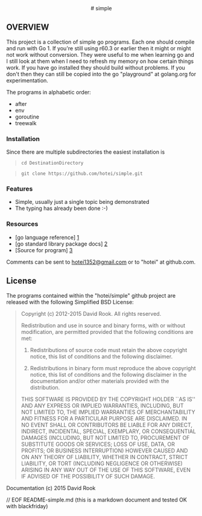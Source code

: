 <center>
# simple
</center>

## OVERVIEW

This project is a collection of simple go programs.  Each one
should compile and run with Go 1.  If you're still using r60.3 or earlier 
then it might or
might not work without conversion.  They were useful to me when learning go and
I still look at them when I need to refresh my memory on how certain things work.  If you
have go installed they should build without problems.  If you don't then
they can still be copied into the go "playground" at golang.org for experimentation.

The programs in alphabetic order:

* after
* env
* goroutine
* treewalk


### Installation

Since there are multiple subdirectories the easiest installation is 

> ```cd DestinationDirectory```

> ```git clone https://github.com/hotei/simple.git```

### Features

* Simple, usually just a single topic being demonstrated
* The typing has already been done :-)
 
### Resources

* [go language reference] [1] 
* [go standard library package docs] [2]
* [Source for program] [3]

[1]: http://golang.org/ref/spec/ "go reference spec"
[2]: http://golang.org/pkg/ "go package docs"
[3]: http://github.com/hotei/simple "github.com/hotei/simple"

Comments can be sent to <hotei1352@gmail.com> or to "hotei" at github.com.


License
-------
The programs contained within the "hotei/simple" github project are released with the 
following Simplified BSD License:

> Copyright (c) 2012-2015 David Rook. All rights reserved.
> 
> Redistribution and use in source and binary forms, with or without modification, are
> permitted provided that the following conditions are met:
> 
>    1. Redistributions of source code must retain the above copyright notice, this list of
>       conditions and the following disclaimer.
> 
>    2. Redistributions in binary form must reproduce the above copyright notice, this list
>       of conditions and the following disclaimer in the documentation and/or other materials
>       provided with the distribution.
> 
> THIS SOFTWARE IS PROVIDED BY THE COPYRIGHT HOLDER ``AS IS'' AND ANY EXPRESS OR IMPLIED
> WARRANTIES, INCLUDING, BUT NOT LIMITED TO, THE IMPLIED WARRANTIES OF MERCHANTABILITY AND
> FITNESS FOR A PARTICULAR PURPOSE ARE DISCLAIMED. IN NO EVENT SHALL <COPYRIGHT HOLDER> OR
> CONTRIBUTORS BE LIABLE FOR ANY DIRECT, INDIRECT, INCIDENTAL, SPECIAL, EXEMPLARY, OR
> CONSEQUENTIAL DAMAGES (INCLUDING, BUT NOT LIMITED TO, PROCUREMENT OF SUBSTITUTE GOODS OR
> SERVICES; LOSS OF USE, DATA, OR PROFITS; OR BUSINESS INTERRUPTION) HOWEVER CAUSED AND ON
> ANY THEORY OF LIABILITY, WHETHER IN CONTRACT, STRICT LIABILITY, OR TORT (INCLUDING
> NEGLIGENCE OR OTHERWISE) ARISING IN ANY WAY OUT OF THE USE OF THIS SOFTWARE, EVEN IF
> ADVISED OF THE POSSIBILITY OF SUCH DAMAGE.

Documentation (c) 2015 David Rook 

// EOF README-simple.md  (this is a markdown document and tested OK with blackfriday)